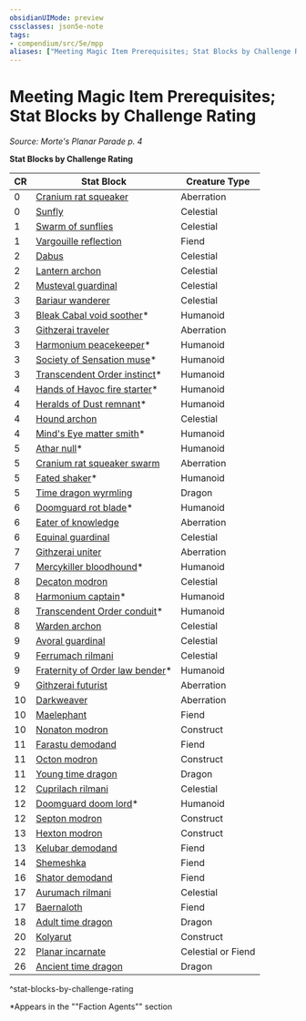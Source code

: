 ```yaml
---
obsidianUIMode: preview
cssclasses: json5e-note
tags:
- compendium/src/5e/mpp
aliases: ["Meeting Magic Item Prerequisites; Stat Blocks by Challenge Rating"]
---
```

# Meeting Magic Item Prerequisites; Stat Blocks by Challenge Rating
*Source: Morte's Planar Parade p. 4* 

**Stat Blocks by Challenge Rating**

| CR | Stat Block | Creature Type |
|----|------------|---------------|
| 0 | [Cranium rat squeaker](2-Mechanics/CLI/bestiary/aberration/cranium-rat-squeaker-mpp.md) | Aberration |
| 0 | [Sunfly](2-Mechanics/CLI/bestiary/celestial/sunfly-mpp.md) | Celestial |
| 1 | [Swarm of sunflies](2-Mechanics/CLI/bestiary/celestial/swarm-of-sunflies-mpp.md) | Celestial |
| 1 | [Vargouille reflection](2-Mechanics/CLI/bestiary/fiend/vargouille-reflection-mpp.md) | Fiend |
| 2 | [Dabus](2-Mechanics/CLI/bestiary/celestial/dabus-mpp.md) | Celestial |
| 2 | [Lantern archon](2-Mechanics/CLI/bestiary/celestial/lantern-archon-mpp.md) | Celestial |
| 2 | [Musteval guardinal](2-Mechanics/CLI/bestiary/celestial/musteval-guardinal-mpp.md) | Celestial |
| 3 | [Bariaur wanderer](2-Mechanics/CLI/bestiary/celestial/bariaur-wanderer-mpp.md) | Celestial |
| 3 | [Bleak Cabal void soother](2-Mechanics/CLI/bestiary/humanoid/bleak-cabal-void-soother-mpp.md)* | Humanoid |
| 3 | [Githzerai traveler](2-Mechanics/CLI/bestiary/aberration/githzerai-traveler-mpp.md) | Aberration |
| 3 | [Harmonium peacekeeper](2-Mechanics/CLI/bestiary/humanoid/harmonium-peacekeeper-mpp.md)* | Humanoid |
| 3 | [Society of Sensation muse](2-Mechanics/CLI/bestiary/humanoid/society-of-sensation-muse-mpp.md)* | Humanoid |
| 3 | [Transcendent Order instinct](2-Mechanics/CLI/bestiary/humanoid/transcendent-order-instinct-mpp.md)* | Humanoid |
| 4 | [Hands of Havoc fire starter](2-Mechanics/CLI/bestiary/humanoid/hands-of-havoc-fire-starter-mpp.md)* | Humanoid |
| 4 | [Heralds of Dust remnant](2-Mechanics/CLI/bestiary/humanoid/heralds-of-dust-remnant-mpp.md)* | Humanoid |
| 4 | [Hound archon](2-Mechanics/CLI/bestiary/celestial/hound-archon-mpp.md) | Celestial |
| 4 | [Mind's Eye matter smith](2-Mechanics/CLI/bestiary/humanoid/minds-eye-matter-smith-mpp.md)* | Humanoid |
| 5 | [Athar null](2-Mechanics/CLI/bestiary/humanoid/athar-null-mpp.md)* | Humanoid |
| 5 | [Cranium rat squeaker swarm](2-Mechanics/CLI/bestiary/aberration/cranium-rat-squeaker-swarm-mpp.md) | Aberration |
| 5 | [Fated shaker](2-Mechanics/CLI/bestiary/humanoid/fated-shaker-mpp.md)* | Humanoid |
| 5 | [Time dragon wyrmling](2-Mechanics/CLI/bestiary/dragon/time-dragon-wyrmling-mpp.md) | Dragon |
| 6 | [Doomguard rot blade](2-Mechanics/CLI/bestiary/humanoid/doomguard-rot-blade-mpp.md)* | Humanoid |
| 6 | [Eater of knowledge](2-Mechanics/CLI/bestiary/aberration/eater-of-knowledge-mpp.md) | Aberration |
| 6 | [Equinal guardinal](2-Mechanics/CLI/bestiary/celestial/equinal-guardinal-mpp.md) | Celestial |
| 7 | [Githzerai uniter](2-Mechanics/CLI/bestiary/aberration/githzerai-uniter-mpp.md) | Aberration |
| 7 | [Mercykiller bloodhound](2-Mechanics/CLI/bestiary/humanoid/mercykiller-bloodhound-mpp.md)* | Humanoid |
| 8 | [Decaton modron](2-Mechanics/CLI/bestiary/construct/decaton-modron-mpp.md) | Celestial |
| 8 | [Harmonium captain](2-Mechanics/CLI/bestiary/humanoid/harmonium-captain-mpp.md)* | Humanoid |
| 8 | [Transcendent Order conduit](2-Mechanics/CLI/bestiary/humanoid/transcendent-order-conduit-mpp.md)* | Humanoid |
| 8 | [Warden archon](2-Mechanics/CLI/bestiary/celestial/warden-archon-mpp.md) | Celestial |
| 9 | [Avoral guardinal](2-Mechanics/CLI/bestiary/celestial/avoral-guardinal-mpp.md) | Celestial |
| 9 | [Ferrumach rilmani](2-Mechanics/CLI/bestiary/celestial/ferrumach-rilmani-mpp.md) | Celestial |
| 9 | [Fraternity of Order law bender](2-Mechanics/CLI/bestiary/humanoid/fraternity-of-order-law-bender-mpp.md)* | Humanoid |
| 9 | [Githzerai futurist](2-Mechanics/CLI/bestiary/aberration/githzerai-futurist-mpp.md) | Aberration |
| 10 | [Darkweaver](2-Mechanics/CLI/bestiary/aberration/darkweaver-mpp.md) | Aberration |
| 10 | [Maelephant](2-Mechanics/CLI/bestiary/fiend/maelephant-mpp.md) | Fiend |
| 10 | [Nonaton modron](2-Mechanics/CLI/bestiary/construct/nonaton-modron-mpp.md) | Construct |
| 11 | [Farastu demodand](2-Mechanics/CLI/bestiary/fiend/farastu-demodand-mpp.md) | Fiend |
| 11 | [Octon modron](2-Mechanics/CLI/bestiary/construct/octon-modron-mpp.md) | Construct |
| 11 | [Young time dragon](2-Mechanics/CLI/bestiary/dragon/young-time-dragon-mpp.md) | Dragon |
| 12 | [Cuprilach rilmani](2-Mechanics/CLI/bestiary/celestial/cuprilach-rilmani-mpp.md) | Celestial |
| 12 | [Doomguard doom lord](2-Mechanics/CLI/bestiary/humanoid/doomguard-doom-lord-mpp.md)* | Humanoid |
| 12 | [Septon modron](2-Mechanics/CLI/bestiary/construct/septon-modron-mpp.md) | Construct |
| 13 | [Hexton modron](2-Mechanics/CLI/bestiary/construct/hexton-modron-mpp.md) | Construct |
| 13 | [Kelubar demodand](2-Mechanics/CLI/bestiary/fiend/kelubar-demodand-mpp.md) | Fiend |
| 14 | [Shemeshka](2-Mechanics/CLI/bestiary/npc/shemeshka-mpp.md) | Fiend |
| 16 | [Shator demodand](2-Mechanics/CLI/bestiary/fiend/shator-demodand-mpp.md) | Fiend |
| 17 | [Aurumach rilmani](2-Mechanics/CLI/bestiary/celestial/aurumach-rilmani-mpp.md) | Celestial |
| 17 | [Baernaloth](2-Mechanics/CLI/bestiary/fiend/baernaloth-mpp.md) | Fiend |
| 18 | [Adult time dragon](2-Mechanics/CLI/bestiary/dragon/adult-time-dragon-mpp.md) | Dragon |
| 20 | [Kolyarut](2-Mechanics/CLI/bestiary/construct/kolyarut-mpp.md) | Construct |
| 22 | [Planar incarnate](2-Mechanics/CLI/bestiary//planar-incarnate-mpp.md) | Celestial or Fiend |
| 26 | [Ancient time dragon](2-Mechanics/CLI/bestiary/dragon/ancient-time-dragon-mpp.md) | Dragon |
^stat-blocks-by-challenge-rating

*Appears in the ""Faction Agents"" section